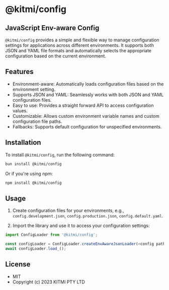 # @kitmi/config

## JavaScript Env-aware Config

`@kitmi/config` provides a simple and flexible way to manage configuration settings for applications across different environments. It supports both JSON and YAML file formats and automatically selects the appropriate configuration based on the current environment.

## Features

- Environment-aware: Automatically loads configuration files based on the environment setting.
- Supports JSON and YAML: Seamlessly works with both JSON and YAML configuration files.
- Easy to use: Provides a straight forward API to access configuration values.
- Customizable: Allows custom environment variable names and custom configuration file paths.
- Fallbacks: Supports default configuration for unspecified environments.

## Installation

To install `@kitmi/config`, run the following command:

```bash
bun install @kitmi/config
```

Or if you're using npm:

```bash
npm install @kitmi/config
```

## Usage

1. Create configuration files for your environments, e.g., `config.development.json`, `config.production.json`, `config.default.yaml`.

2. Import the library and use it to access your configuration settings:

```javascript
import ConfigLoader from '@kitmi/config';

const configLoader = ConfigLoader.createEnvAwareJsonLoader(<config path>, 'config', <development|production>);
await configLoader.load_();
```

## License
- MIT
- Copyright (c) 2023 KITMI PTY LTD